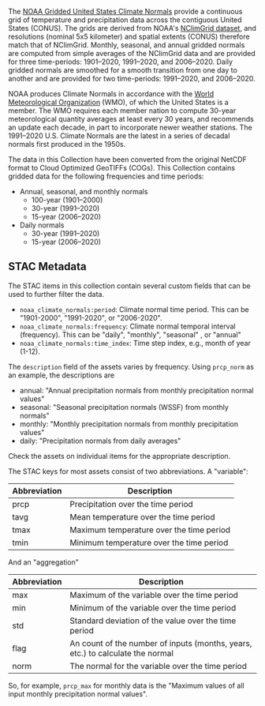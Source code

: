The [NOAA Gridded United States Climate Normals](https://www.ncei.noaa.gov/products/land-based-station/us-climate-normals#tab-1027) provide a continuous grid of temperature and precipitation data across the contiguous United States (CONUS). The grids are derived from NOAA's [NClimGrid dataset](https://planetarycomputer.microsoft.com/dataset/group/noaa-nclimgrid), and resolutions (nominal 5x5 kilometer) and spatial extents (CONUS) therefore match that of NClimGrid. Monthly, seasonal, and annual gridded normals are computed from simple averages of the NClimGrid data and are provided for three time-periods: 1901–2020, 1991–2020, and 2006–2020. Daily gridded normals are smoothed for a smooth transition from one day to another and are provided for two time-periods: 1991–2020, and 2006–2020.

NOAA produces Climate Normals in accordance with the [World Meteorological Organization](https://public.wmo.int/en) (WMO), of which the United States is a member. The WMO requires each member nation to compute 30-year meteorological quantity averages at least every 30 years, and recommends an update each decade, in part to incorporate newer weather stations. The 1991–2020 U.S. Climate Normals are the latest in a series of decadal normals first produced in the 1950s. 

The data in this Collection have been converted from the original NetCDF format to Cloud Optimized GeoTIFFs (COGs). This Collection contains gridded data for the following frequencies and time periods:

- Annual, seasonal, and monthly normals
    - 100-year (1901–2000)
    - 30-year (1991–2020)
    - 15-year (2006–2020)
- Daily normals
    - 30-year (1991–2020)
    - 15-year (2006–2020)

## STAC Metadata

The STAC items in this collection contain several custom fields that can be used to further filter the data.

* `noaa_climate_normals:period`: Climate normal time period. This can be "1901-2000", "1991-2020", or "2006-2020".
* `noaa_climate_normals:frequency`: Climate normal temporal interval (frequency). This can be "daily", "monthly", "seasonal" , or "annual"
* `noaa_climate_normals:time_index`: Time step index, e.g., month of year (1-12).

The `description` field of the assets varies by frequency. Using `prcp_norm` as an example, the descriptions are

* annual: "Annual precipitation normals from monthly precipitation normal values"
* seasonal: "Seasonal precipitation normals (WSSF) from monthly normals"
* monthly: "Monthly precipitation normals from monthly precipitation values"
* daily: "Precipitation normals from daily averages"

Check the assets on individual items for the appropriate description.

The STAC keys for most assets consist of two abbreviations. A "variable":


| Abbreviation |               Description                |
| ------------ | ---------------------------------------- |
| prcp         | Precipitation over the time period       |
| tavg         | Mean temperature over the time period    |
| tmax         | Maximum temperature over the time period |
| tmin         | Minimum temperature over the time period |

And an "aggregation"

| Abbreviation |                                  Description                                   |
| ------------ | ------------------------------------------------------------------------------ |
| max          | Maximum of the variable over the time period                                   |
| min          | Minimum of the variable over the time period                                   |
| std          | Standard deviation of the value over the time period                           |
| flag         | An count of the number of inputs (months, years, etc.) to calculate the normal |
| norm         | The normal for the variable over the time period                               |

So, for example, `prcp_max` for monthly data is the "Maximum values of all input monthly precipitation normal values".